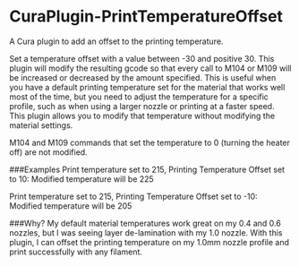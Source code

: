 # CuraPlugin-PrintTemperatureOffset
A Cura plugin to add an offset to the printing temperature.

Set a temperature offset with a value between -30 and positive 30. This plugin will modify the resulting gcode so that every call to M104 or M109 will be increased or decreased by
the amount specified. This is useful when you have a default printing temperature set for the material that works well most of the time, but you need to adjust the temperature for a specific
profile, such as when using a larger nozzle or printing at a faster speed. This plugin allows you to modify that temperature without modifying the material settings.

M104 and M109 commands that set the temperature to 0 (turning the heater off) are not modified.

###Examples
Print temperature set to 215, Printing Temperature Offset set to 10: Modified temperature will be 225

Print temperature set to 215, Printing Temperature Offset set to -10: Modified temperature will be 205

###Why?
My default material temperatures work great on my 0.4 and 0.6 nozzles, but I was seeing layer de-lamination with my 1.0 nozzle. With this plugin, I can offset the printing temperature on my 1.0mm nozzle profile and print successfully with any filament.


